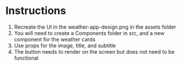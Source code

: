 # Instructions

1. Recreate the UI in the weather-app-design.png in the assets folder
2. You will need to create a Components folder in src, and a new component for the weather cards
3. Use props for the image, title, and subtitle
4. The button needs to render on the screen but does not need to be functional